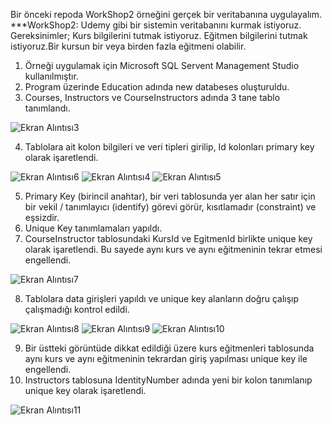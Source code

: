 Bir önceki repoda WorkShop2 örneğini gerçek bir veritabanına uygulayalım.
***WorkShop2: Udemy gibi bir sistemin veritabanını kurmak istiyoruz. Gereksinimler; 
Kurs bilgilerini tutmak istiyoruz. Eğitmen bilgilerini tutmak istiyoruz.Bir kursun bir veya birden fazla eğitmeni olabilir. 

1. Örneği uygulamak için Microsoft SQL Servent Management Studio kullanılmıştır.
2. Program üzerinde Education adında new databeses oluşturuldu.
3. Courses, Instructors ve CourseInstructors adında 3 tane tablo tanımlandı.

![Ekran Alıntısı3](https://user-images.githubusercontent.com/77534195/188615141-86bc53a8-4c54-477f-94ca-e0f71d075ff1.PNG)

4. Tablolara ait kolon bilgileri ve veri tipleri girilip, Id kolonları primary key olarak işaretlendi.

![Ekran Alıntısı6](https://user-images.githubusercontent.com/77534195/188615654-a1c4b261-a909-4838-9ffe-965972e671f8.PNG)
![Ekran Alıntısı4](https://user-images.githubusercontent.com/77534195/188615657-5f86a1d7-4ca2-451d-ae2f-6f3114e35b93.PNG)
![Ekran Alıntısı5](https://user-images.githubusercontent.com/77534195/188615663-2be2abf0-0a7b-498f-8ca9-8d344e008631.PNG)

5. Primary Key (birincil anahtar), bir veri tablosunda yer alan her satır için bir vekil / tanımlayıcı (identify) görevi görür, kısıtlamadır (constraint) ve eşsizdir.
6. Unique Key tanımlamaları yapıldı.
7. CourseInstructor tablosundaki KursId ve EgitmenId birlikte unique key olarak işaretlendi. Bu sayede aynı kurs ve aynı eğitmeninin tekrar etmesi engellendi.

![Ekran Alıntısı7](https://user-images.githubusercontent.com/77534195/188617861-dedd39d4-c8e9-41d4-bfde-9afa532238c7.PNG)

8. Tablolara data girişleri yapıldı ve unique key alanların doğru çalışıp çalışmadığı kontrol edildi.

![Ekran Alıntısı8](https://user-images.githubusercontent.com/77534195/188619019-759f0054-8916-4c44-845f-2fdfd81f1529.PNG)
![Ekran Alıntısı9](https://user-images.githubusercontent.com/77534195/188619022-c08a934f-879d-4a9f-8dd8-84e0c51ccda6.PNG)
![Ekran Alıntısı10](https://user-images.githubusercontent.com/77534195/188619013-db6c4bc2-0342-4806-acf2-ee84b41b0e21.PNG)

9. Bir üstteki görüntüde dikkat edildiği üzere kurs eğitmenleri tablosunda aynı kurs ve aynı eğitmeninin tekrardan giriş yapılması unique key ile engellendi.
10. Instructors tablosuna IdentityNumber adında yeni bir kolon tanımlanıp unique key olarak işaretlendi.

![Ekran Alıntısı11](https://user-images.githubusercontent.com/77534195/188623011-e5fe68d7-d487-4782-af8f-d24507046602.PNG)
